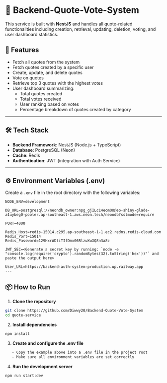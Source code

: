# 📝 Backend-Quote-Vote-System

This service is built with **NestJS** and handles all quote-related functionalities including creation, retrieval, updating, deletion, voting, and user dashboard statistics.

## 🚀 Features

- Fetch all quotes from the system  
- Fetch quotes created by a specific user  
- Create, update, and delete quotes  
- Vote on quotes  
- Retrieve top 3 quotes with the highest votes  
- User dashboard summarizing:  
  - Total quotes created  
  - Total votes received  
  - User ranking based on votes  
  - Percentage breakdown of quotes created by category

---

## 🛠 Tech Stack

- **Backend Framework**: NestJS (Node.js + TypeScript)  
- **Database**: PostgreSQL (Neon)  
- **Cache**: Redis  
- **Authentication**: JWT (integration with Auth Service)  

---

## ⚙️ Environment Variables (.env)

Create a `.env` file in the root directory with the following variables:

```env
NODE_ENV=development

DB_URL=postgresql://neondb_owner:npg_gjILc14eomOU@ep-shiny-glade-a1uybeg0-pooler.ap-southeast-1.aws.neon.tech/neondb?sslmode=require

PORT=4000

Redis_Host=redis-15014.c295.ap-southeast-1-1.ec2.redns.redis-cloud.com
Redis_Port=15014
Redis_Password=129HxrADtiTIfDmx06RlzwXwXQ8n3a8z

JWT_SEC=<Generate a secret key by running: `node -e "console.log(require('crypto').randomBytes(32).toString('hex'))"` and paste the output here>

User_URL=https://backend-auth-system-production.up.railway.app
---
```

## 📦 How to Run

1. **Clone the repository**

```bash
git clone https://github.com/Diwwy20/Backend-Quote-Vote-System
cd quote-service
```

2. **Install dependencies**
```bash
npm install
```

3. **Create and configure the .env file**
```bash
   - Copy the example above into a .env file in the project root
   - Make sure all environment variables are set correctly
```

4. **Run the development server**
```bash
npm run start:dev
```
